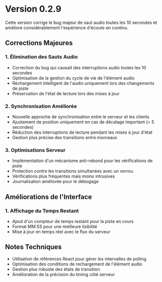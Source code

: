 # Version 0.2.9

Cette version corrige le bug majeur de saut audio toutes les 10 secondes et améliore considérablement l'expérience d'écoute en continu.

## Corrections Majeures

### 1. Élimination des Sauts Audio
- Correction du bug qui causait des interruptions audio toutes les 10 secondes
- Optimisation de la gestion du cycle de vie de l'élément audio
- Rechargement intelligent de l'audio uniquement lors des changements de piste
- Préservation de l'état de lecture lors des mises à jour

### 2. Synchronisation Améliorée
- Nouvelle approche de synchronisation entre le serveur et les clients
- Ajustement de position uniquement en cas de décalage important (> 5 secondes)
- Réduction des interruptions de lecture pendant les mises à jour d'état
- Gestion plus précise des transitions entre morceaux

### 3. Optimisations Serveur
- Implémentation d'un mécanisme anti-rebond pour les vérifications de piste
- Protection contre les transitions simultanées avec un verrou
- Vérifications plus fréquentes mais moins intrusives
- Journalisation améliorée pour le débogage

## Améliorations de l'Interface

### 1. Affichage du Temps Restant
- Ajout d'un compteur de temps restant pour la piste en cours
- Format MM:SS pour une meilleure lisibilité
- Mise à jour en temps réel avec le flux du serveur

## Notes Techniques
- Utilisation de références React pour gérer les intervalles de polling
- Optimisation des conditions de rechargement de l'élément audio
- Gestion plus robuste des états de transition
- Amélioration de la précision du timing côté serveur 